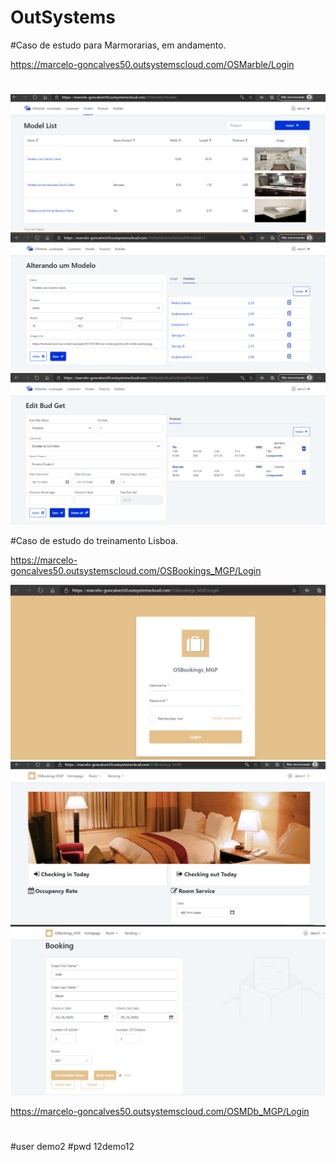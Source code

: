 # OutSystems

#Caso de estudo para Marmorarias, em andamento.

https://marcelo-goncalves50.outsystemscloud.com/OSMarble/Login
#

![](https://github.com/celogp/OutSystems/blob/main/screenshot/Captura%20de%20tela%202021-01-02%20203302.png)
![](https://github.com/celogp/OutSystems/blob/main/screenshot/Captura%20de%20tela%202021-01-02%20203319.png)
![](https://github.com/celogp/OutSystems/blob/main/screenshot/Captura%20de%20tela%202021-01-02%20203336.png)

#Caso de estudo do treinamento Lisboa.

https://marcelo-goncalves50.outsystemscloud.com/OSBookings_MGP/Login

![](https://github.com/celogp/OutSystems/blob/main/screenshot/Captura%20de%20tela%202021-01-02%20203528.png)
![](https://github.com/celogp/OutSystems/blob/main/screenshot/Captura%20de%20tela%202021-01-02%20203558.png)
![](https://github.com/celogp/OutSystems/blob/main/screenshot/Captura%20de%20tela%202021-01-02%20203627.png)

https://marcelo-goncalves50.outsystemscloud.com/OSMDb_MGP/Login
#

#user demo2
#pwd  12demo12


